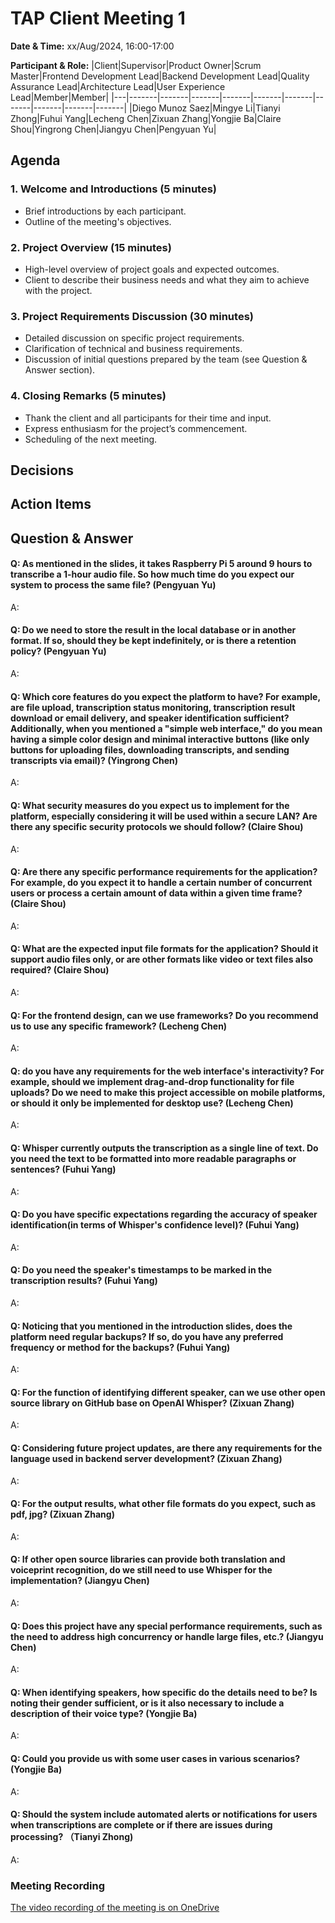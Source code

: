 # TAP Client Meeting 1

**Date & Time:** xx/Aug/2024, 16:00-17:00

**Participant & Role:**
|Client|Supervisor|Product Owner|Scrum Master|Frontend Development Lead|Backend Development Lead|Quality Assurance Lead|Architecture Lead|User Experience Lead|Member|Member|
|---|-------|-------|-------|-------|-------|-------|-------|-------|-------|-------|
|Diego Munoz Saez|Mingye Li|Tianyi Zhong|Fuhui Yang|Lecheng Chen|Zixuan Zhang|Yongjie Ba|Claire Shou|Yingrong Chen|Jiangyu Chen|Pengyuan Yu|

## Agenda


### 1. **Welcome and Introductions (5 minutes)**
   - Brief introductions by each participant.
   - Outline of the meeting's objectives.

### 2. **Project Overview (15 minutes)**
   - High-level overview of project goals and expected outcomes.
   - Client to describe their business needs and what they aim to achieve with the project.

### 3. **Project Requirements Discussion (30 minutes)**
   - Detailed discussion on specific project requirements.
   - Clarification of technical and business requirements.
   - Discussion of initial questions prepared by the team (see Question & Answer section).

### 4. **Closing Remarks (5 minutes)**
   - Thank the client and all participants for their time and input.
   - Express enthusiasm for the project’s commencement.
   - Scheduling of the next meeting.



## Decisions


## Action Items





## Question & Answer


#### Q: As mentioned in the slides, it takes Raspberry Pi 5 around 9 hours to transcribe a 1-hour audio file. So how much time do you expect our system to process the same file? (Pengyuan Yu)

A: 

#### Q: Do we need to store the result in the local database or in another format. If so, should they be kept indefinitely, or is there a retention policy? (Pengyuan Yu)

A: 

#### Q: Which core features do you expect the platform to have? For example, are file upload, transcription status monitoring, transcription result download or email delivery, and speaker identification sufficient? Additionally, when you mentioned a "simple web interface," do you mean having a simple color design and minimal interactive buttons (like only buttons for uploading files, downloading transcripts, and sending transcripts via email)? (Yingrong Chen)

A:

#### Q: What security measures do you expect us to implement for the platform, especially considering it will be used within a secure LAN? Are there any specific security protocols we should follow? (Claire Shou)

A: 

#### Q: Are there any specific performance requirements for the application? For example, do you expect it to handle a certain number of concurrent users or process a certain amount of data within a given time frame? (Claire Shou)

A:

#### Q: What are the expected input file formats for the application? Should it support audio files only, or are other formats like video or text files also required? (Claire Shou)

A:


#### Q: For the frontend design, can we use frameworks? Do you recommend us to use any specific framework? (Lecheng Chen)

A:

#### Q: do you have any requirements for the web interface's interactivity? For example, should we implement drag-and-drop functionality for file uploads? Do we need to make this project accessible on mobile platforms, or should it only be implemented for desktop use? (Lecheng Chen)

A:

#### Q: Whisper currently outputs the transcription as a single line of text. Do you need the text to be formatted into more readable paragraphs or sentences? (Fuhui Yang)

A:

#### Q: Do you have specific expectations regarding the accuracy of speaker identification(in terms of Whisper's confidence level)? (Fuhui Yang)

A:

#### Q: Do you need the speaker's timestamps to be marked in the transcription results? (Fuhui Yang)

A:

#### Q: Noticing that you mentioned in the introduction slides, does the platform need regular backups? If so, do you have any preferred frequency or method for the backups? (Fuhui Yang)

A:

#### Q: For the function of identifying different speaker, can we use other open source library on GitHub base on OpenAI Whisper? (Zixuan Zhang)

A:

#### Q: Considering future project updates, are there any requirements for the language used in backend server development? (Zixuan Zhang)

A:

#### Q: For the output results, what other file formats do you expect, such as pdf, jpg? (Zixuan Zhang)

A:

#### Q: If other open source libraries can provide both translation and voiceprint recognition, do we still need to use Whisper for the implementation? (Jiangyu Chen)

A:

#### Q: Does this project have any special performance requirements, such as the need to address high concurrency or handle large files, etc.? (Jiangyu Chen)

A:

#### Q: When identifying speakers, how specific do the details need to be? Is noting their gender sufficient, or is it also necessary to include a description of their voice type? (Yongjie Ba)

A:

#### Q: Could you provide us with some user cases in various scenarios? (Yongjie Ba)

A:

#### Q: Should the system include automated alerts or notifications for users when transcriptions are complete or if there are issues during processing? （Tianyi Zhong)

A:

### Meeting Recording

[The video recording of the meeting is on OneDrive](https://unimelbcloud-my.sharepoint.com/:v:/g/personal/xxxxxx)
